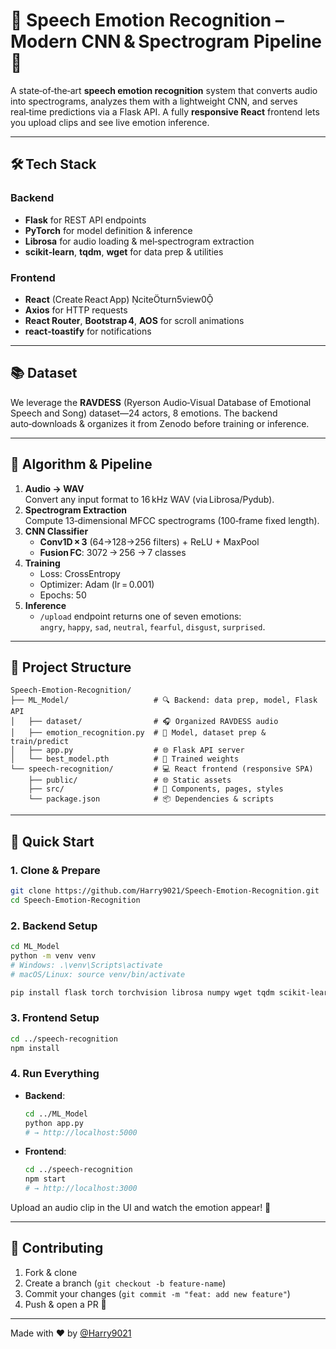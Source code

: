 # 🎤 Speech Emotion Recognition – Modern CNN & Spectrogram Pipeline 🚀

A state‑of‑the‑art **speech emotion recognition** system that converts audio into spectrograms, analyzes them with a lightweight CNN, and serves real‑time predictions via a Flask API. A fully **responsive React** frontend lets you upload clips and see live emotion inference.

---

## 🛠 Tech Stack

### Backend  
- **Flask** for REST API endpoints
- **PyTorch** for model definition & inference 
- **Librosa** for audio loading & mel‑spectrogram extraction
- **scikit‑learn**, **tqdm**, **wget** for data prep & utilities  

### Frontend  
- **React** (Create React App) citeturn5view0  
- **Axios** for HTTP requests  
- **React Router**, **Bootstrap 4**, **AOS** for scroll animations  
- **react‑toastify** for notifications  

---

## 📚 Dataset

We leverage the **RAVDESS** (Ryerson Audio‑Visual Database of Emotional Speech and Song) dataset—24 actors, 8 emotions. The backend auto‑downloads & organizes it from Zenodo before training or inference. 

---

## 🧠 Algorithm & Pipeline

1. **Audio → WAV**  
   Convert any input format to 16 kHz WAV (via Librosa/Pydub).  
2. **Spectrogram Extraction**  
   Compute 13‑dimensional MFCC spectrograms (100‑frame fixed length).  
3. **CNN Classifier**  
   - **Conv1D × 3** (64→128→256 filters) + ReLU + MaxPool  
   - **Fusion FC**: 3072 → 256 → 7 classes  
4. **Training**  
   - Loss: CrossEntropy  
   - Optimizer: Adam (lr = 0.001)  
   - Epochs: 50  
5. **Inference**  
   - `/upload` endpoint returns one of seven emotions:  
     `angry`, `happy`, `sad`, `neutral`, `fearful`, `disgust`, `surprised`.

---

## 📂 Project Structure

```
Speech-Emotion-Recognition/
├── ML_Model/                   # 🔍 Backend: data prep, model, Flask API
│   ├── dataset/                # 🎧 Organized RAVDESS audio
│   ├── emotion_recognition.py  # 🤖 Model, dataset prep & train/predict
│   ├── app.py                  # 🌐 Flask API server
│   └── best_model.pth          # 💾 Trained weights
└── speech-recognition/         # 💻 React frontend (responsive SPA)
    ├── public/                 # 🌐 Static assets
    ├── src/                    # 🧱 Components, pages, styles
    └── package.json            # 📦 Dependencies & scripts
```

---

## 🚀 Quick Start

### 1. Clone & Prepare  
```bash
git clone https://github.com/Harry9021/Speech-Emotion-Recognition.git
cd Speech-Emotion-Recognition
```

### 2. Backend Setup  
```bash
cd ML_Model
python -m venv venv
# Windows: .\venv\Scripts\activate
# macOS/Linux: source venv/bin/activate

pip install flask torch torchvision librosa numpy wget tqdm scikit-learn
```

### 3. Frontend Setup  
```bash
cd ../speech-recognition
npm install
```

### 4. Run Everything  
- **Backend**:  
  ```bash
  cd ../ML_Model
  python app.py
  # → http://localhost:5000
  ```
- **Frontend**:  
  ```bash
  cd ../speech-recognition
  npm start
  # → http://localhost:3000
  ```

Upload an audio clip in the UI and watch the emotion appear! 🎉

---

## 🤝 Contributing

1. Fork & clone  
2. Create a branch (`git checkout -b feature-name`)  
3. Commit your changes (`git commit -m "feat: add new feature"`)  
4. Push & open a PR 🚀  

---

Made with ❤️ by [@Harry9021](https://github.com/Harry9021)
